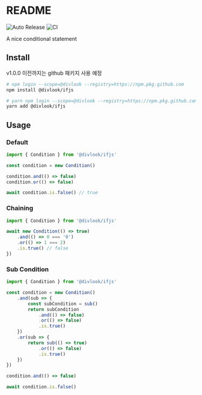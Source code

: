 # README

![Auto Release](https://github.com/divlook/ifjs/workflows/Auto%20Release/badge.svg)
![CI](https://github.com/divlook/ifjs/workflows/CI/badge.svg)

A nice conditional statement

## Install

v1.0.0 이전까지는 github 패키지 사용 예정

```bash
# npm login --scope=@divlook --registry=https://npm.pkg.github.com
npm install @divlook/ifjs

# yarn npm login --scope=@divlook --registry=https://npm.pkg.github.com
yarn add @divlook/ifjs
```

## Usage

### Default

```ts
import { Condition } from '@divlook/ifjs'

const condition = new Condition()

condition.and(() => false)
condition.or(() => false)

await condition.is.false() // true
```

### Chaining

```ts
import { Condition } from '@divlook/ifjs'

await new Condition(() => true)
    .and(() => 0 === '0')
    .or(() => 1 === 2)
    .is.true() // false
})
```

### Sub Condition

```ts
import { Condition } from '@divlook/ifjs'

const condition = new Condition()
    .and(sub => {
        const subCondition = sub()
        return subCondition
            .and(() => false)
            .or(() => false)
            .is.true()
    })
    .or(sub => {
        return sub(() => true)
            .or(() => false)
            .is.true()
    })
})

condition.and(() => false)

await condition.is.false()
```
